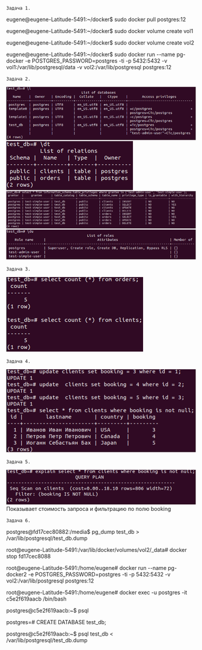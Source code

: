     Задача 1.
eugene@eugene-Latitude-5491:~/docker$ sudo docker pull postgres:12

eugene@eugene-Latitude-5491:~/docker$ sudo docker volume create vol1

eugene@eugene-Latitude-5491:~/docker$ sudo docker volume create vol2

eugene@eugene-Latitude-5491:~/docker$ sudo docker run --name pg-docker -e POSTGRES_PASSWORD=postgres -ti -p 5432:5432 -v vol1:/var/lib/postgresql/data -v vol2:/var/lib/postgresql postgres:12

    Задача 2.
![Screenshot](6.2-2-1.png)
![Screenshot](6.2-2-2.png)
![Screenshot](6.2-2-3.png)
![Screenshot](6.2-2-4.png)

    Задача 3.
![Screenshot](6.2-3-1.png)

    Задача 4.
![Screenshot](6.2-4-1.png)

    Задача 5.
![Screenshot](6.2-5-1.png)
Показывает стоимость запроса и фильтрацию по полю booking

    Задача 6.
postgres@fd17cec80882:/media$ pg_dump test_db > /var/lib/postgresql/test_db.dump

root@eugene-Latitude-5491:/var/lib/docker/volumes/vol2/_data# docker stop fd17cec8088

root@eugene-Latitude-5491:/home/eugene# docker run --name pg-docker2 -e POSTGRES_PASSWORD=postgres -ti -p 5432:5432 -v vol2:/var/lib/postgresql postgres:12

root@eugene-Latitude-5491:/home/eugene# docker exec -u postgres -it c5e2f619aacb /bin/bash

postgres@c5e2f619aacb:~$ psql

postgres=# CREATE DATABASE test_db;

postgres@c5e2f619aacb:~$ psql test_db < /var/lib/postgresql/test_db.dump